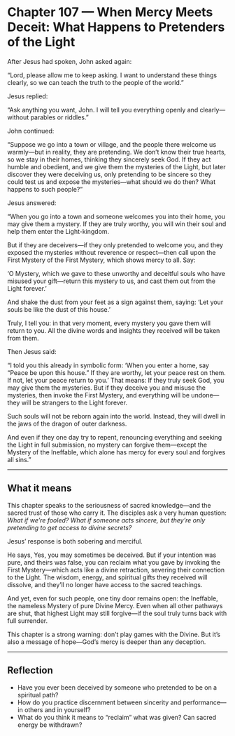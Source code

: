 # Chapter 107 — When Mercy Meets Deceit: What Happens to Pretenders of the Light

After Jesus had spoken, John asked again:

“Lord, please allow me to keep asking. I want to understand these things clearly, so we can teach the truth to the people of the world.”

Jesus replied:

“Ask anything you want, John. I will tell you everything openly and clearly—without parables or riddles.”

John continued:

“Suppose we go into a town or village, and the people there welcome us warmly—but in reality, they are pretending. We don’t know their true hearts, so we stay in their homes, thinking they sincerely seek God. If they act humble and obedient, and we give them the mysteries of the Light, but later discover they were deceiving us, only pretending to be sincere so they could test us and expose the mysteries—what should we do then? What happens to such people?”

Jesus answered:

“When you go into a town and someone welcomes you into their home, you may give them a mystery. If they are truly worthy, you will win their soul and help them enter the Light-kingdom.

But if they are deceivers—if they only pretended to welcome you, and they exposed the mysteries without reverence or respect—then call upon the First Mystery of the First Mystery, which shows mercy to all. Say:

‘O Mystery, which we gave to these unworthy and deceitful souls who have misused your gift—return this mystery to us, and cast them out from the Light forever.’

And shake the dust from your feet as a sign against them, saying: ‘Let your souls be like the dust of this house.’

Truly, I tell you: in that very moment, every mystery you gave them will return to you. All the divine words and insights they received will be taken from them.

Then Jesus said:

“I told you this already in symbolic form: ‘When you enter a home, say “Peace be upon this house.” If they are worthy, let your peace rest on them. If not, let your peace return to you.’ That means: If they truly seek God, you may give them the mysteries. But if they deceive you and misuse the mysteries, then invoke the First Mystery, and everything will be undone—they will be strangers to the Light forever.

Such souls will not be reborn again into the world. Instead, they will dwell in the jaws of the dragon of outer darkness.

And even if they one day try to repent, renouncing everything and seeking the Light in full submission, no mystery can forgive them—except the Mystery of the Ineffable, which alone has mercy for every soul and forgives all sins.”

---

## What it means

This chapter speaks to the seriousness of sacred knowledge—and the sacred trust of those who carry it. The disciples ask a very human question: *What if we’re fooled? What if someone acts sincere, but they’re only pretending to get access to divine secrets?*

Jesus’ response is both sobering and merciful.

He says, Yes, you may sometimes be deceived. But if your intention was pure, and theirs was false, you can reclaim what you gave by invoking the First Mystery—which acts like a divine retraction, severing their connection to the Light. The wisdom, energy, and spiritual gifts they received will dissolve, and they’ll no longer have access to the sacred teachings.

And yet, even for such people, one tiny door remains open: the Ineffable, the nameless Mystery of pure Divine Mercy. Even when all other pathways are shut, that highest Light may still forgive—if the soul truly turns back with full surrender.

This chapter is a strong warning: don’t play games with the Divine. But it’s also a message of hope—God’s mercy is deeper than any deception.

---

## Reflection

* Have you ever been deceived by someone who pretended to be on a spiritual path?
* How do you practice discernment between sincerity and performance—in others and in yourself?
* What do you think it means to “reclaim” what was given? Can sacred energy be withdrawn?
